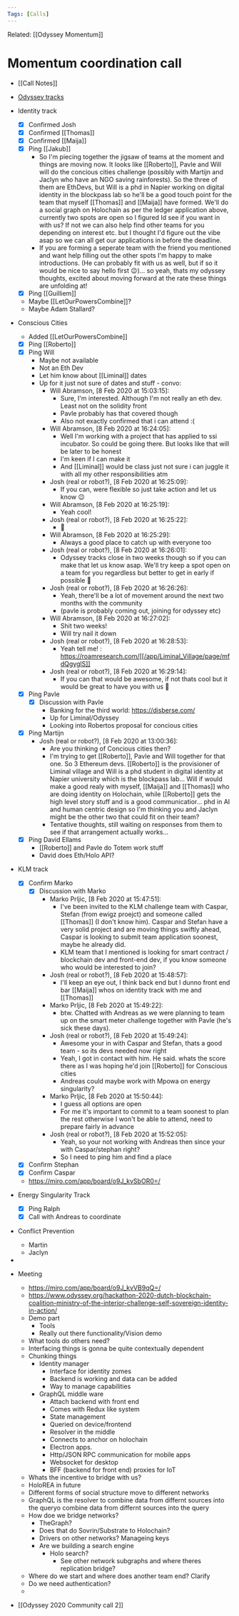 ```yaml
---
Tags: [Calls]
---
```

Related: [[Odyssey Momentum]]

# Momentum coordination call


- [[Call Notes]]
- [Odyssey tracks](https://docs.google.com/spreadsheets/d/1KkV8Qi5QAUdCyzcM1rHRPdUuvg5LPWwPDB3lEjSjvmk/edit#gid=0)
- Identity track
    - [x] Confirmed Josh
    - [x] Confirmed [[Thomas]]
    - [x] Confirmed [[Maija]]
    - [x] Ping [[Jakub]]
        - So I'm piecing together the jigsaw of teams at the moment and things are moving now. It looks like [[Roberto]], Pavle and Will will do the concious cities challenge (possibly with Martijn and Jaclyn who have an NGO saving rainforests). So the three of them are EthDevs, but Will is a phd in Napier working on digital identity in the blockpass lab so he'll be a good touch point for the team that myself [[Thomas]] and [[Maija]] have formed. We'll do a social graph on Holochain as per the ledger application above, currently two spots are open so I figured Id see if you want in with us? If not we can also help find other teams for you depending on interest etc. but I thought I'd figure out the vibe asap so we can all get our applications in before the deadline.
        - If you are forming a seperate team with the friend you mentioned and want help filling out the other spots I'm happy to make introductions. (He can probably fit with us as well, but if so it would be nice to say hello first 😉)... so yeah, thats my odyssey thoughts, excited about moving forward at the rate these things are unfolding at!
    - [x] Ping [[Guilliem]]
    - Maybe [[LetOurPowersCombine]]?
    - Maybe Adam Stallard?
- Conscious Cities
    - Added [[LetOurPowersCombine]]
    - [x] Ping [[Roberto]]
    - [x] Ping Will
        - Maybe not available
        - Not an Eth Dev
        - Let him know about [[Liminal]] dates
        - Up for it just not sure of dates and stuff - convo:
            - Will Abramson, [8 Feb 2020 at 15:03:15]:
                - Sure, I'm interested. Although I'm not really an eth dev. Least not on the solidity front
                - Pavle probably has that covered though
                - Also not exactly confirmed that i can attend :(
            - Will Abramson, [8 Feb 2020 at 16:24:05]:
                - Well I'm working with a project that has applied to ssi incubator. So could be going there. But looks like that will be later to be honest
                - I'm keen if I can make it
                - And [[Liminal]] would be class just not sure i can juggle it with all my other responsibilities atm
            - Josh (real or robot?), [8 Feb 2020 at 16:25:09]:
                - If you can, were flexible so just take action and let us know 😉
            - Will Abramson, [8 Feb 2020 at 16:25:19]:
                - Yeah cool!
            - Josh (real or robot?), [8 Feb 2020 at 16:25:22]:
                - 🙂
            - Will Abramson, [8 Feb 2020 at 16:25:29]:
                - Always a good place to catch up with everyone too
            - Josh (real or robot?), [8 Feb 2020 at 16:26:01]:
                - Odyssey tracks close in two weeks though so if you can make that let us know asap. We'll try keep a spot open on a team for you regardless but better to get in early if possible 🙂
            - Josh (real or robot?), [8 Feb 2020 at 16:26:26]:
                - Yeah, there'll be a lot of movement around the next two months with the community
                - (pavle is probably coming out, joining for odyssey etc)
            - Will Abramson, [8 Feb 2020 at 16:27:02]:
                - Shit two weeks!
                - Will try nail it down
            - Josh (real or robot?), [8 Feb 2020 at 16:28:53]:
                - Yeah tell me! : https://roamresearch.com/[[/app/Liminal_Village/page/mfdQgyglS]]
            - Josh (real or robot?), [8 Feb 2020 at 16:29:14]:
                - If you can that would be awesome, if not thats cool but it would be great to have you with us 🙂
    - [x] Ping Pavle
        - [x] Discussion with Pavle
            - Banking for the third world: https://disberse.com/
            - Up for Liminal/Odyssey
            - Looking into Robertos proposal for concious cities
    - [x] Ping Martijn
        - Josh (real or robot?), [8 Feb 2020 at 13:00:36]:
            - Are you thinking of Concious cities then?
            - I'm trying to get [[Roberto]], Pavle and Will together for that one. So 3 Ethereum devs. [[Roberto]] is the provisioner of Liminal village and Will is a phd student in digital identity at Napier university which is the blockpass lab... Will if would make a good realy with myself, [[Maija]] and [[Thomas]] who are doing identity on Holochain, while [[Roberto]] gets the high level story stuff and is a good communicatior... phd in AI and human centric design so I'm thinking you and Jaclyn might be the other two that could fit on their team?
            - Tentative thoughts, still waiting on responses from them to see if that arrangement actually works...
    - [x] Ping David Ellams
        - [[Roberto]] and Pavle do Totem work stuff
        - David does Eth/Holo API?
- KLM track
    - [x] Confirm Marko
        - [x] Discussion with Marko
            - Marko Prljic, [8 Feb 2020 at 15:47:51]:
                - I've been invited to the KLM challenge team with Caspar, Stefan (from ewigz proejct) and someone called [[Thomas]] (I don't know him). Caspar and Stefan have a very solid project and are moving things swiftly ahead, Caspar is looking to submit team application soonest, maybe he already did.
                - KLM team that I mentioned is looking for smart contract / blockchain dev and front-end dev, if you know someone who would be interested to join?
            - Josh (real or robot?), [8 Feb 2020 at 15:48:57]:
                - I'll keep an eye out, I think back end but I dunno front end bar [[Maija]] whos on identity track with me and [[Thomas]]
            - Marko Prljic, [8 Feb 2020 at 15:49:22]:
                - btw. Chatted with Andreas as we were planning to team up on the smart meter challenge together with Pavle (he's sick these days).
            - Josh (real or robot?), [8 Feb 2020 at 15:49:24]:
                - Awesome your in with Caspar and Stefan, thats a good team - so its devs needed now right
                - Yeah, I got in contact with him. He said. whats the score there as I was hoping he'd join [[Roberto]] for Conscious cities
                - Andreas could maybe work with Mpowa on energy singularity?
            - Marko Prljic, [8 Feb 2020 at 15:50:44]:
                - I guess all options are open
                - For me it's important to commit to a team soonest to plan the rest otherwise I won't be able to attend, need to prepare fairly in advance
            - Josh (real or robot?), [8 Feb 2020 at 15:52:05]:
                - Yeah, so your not working with Andreas then since your with Caspar/stephan right?
                - So I need to ping him and find a place
    - [x] Confirm Stephan
    - [x] Confirm Caspar
    - https://miro.com/app/board/o9J_kvSbOR0=/
- Energy Singularity Track
    - [x] Ping Ralph
    - [x] Call with Andreas to coordinate
- Conflict Prevention
    - Martin 
    - Jaclyn
- 
- Meeting
    - https://miro.com/app/board/o9J_kvVB9qQ=/
    - https://www.odyssey.org/hackathon-2020-dutch-blockchain-coalition-ministry-of-the-interior-challenge-self-sovereign-identity-in-action/
    - Demo part
        - Tools
        - Really out there functionality/Vision demo
    - What tools do others need?
    - Interfacing things is gonna be quite contextually dependent
    - Chunking things
        - Identity manager
            - Interface for identity zomes
            - Backend is working and data can be added
            - Way to manage capabilities
        - GraphQL middle ware
            - Attach backend with front end
            - Comes with Redux like system
            - State management
            - Queried on device/frontend 
            - Resolver in the middle
            - Connects to anchor on holochain
            - Electron apps. 
            - Http/JSON RPC communication for mobile apps
            - Websocket for desktop
            - BFF (backend for front end) proxies for IoT
    - Whats the incentive to bridge with us?
    - HoloREA in future 
    - Different forms of social structure move to different networks
    - GraphQL is the resolver to combine data from differnt sources into the queryo combine data from differnt sources into the query
    - How doe we bridge networks?
        - TheGraph?
        - Does that do Sovrin/Substrate to Holochain?
        - Drivers on other networks? Manageing keys
        - Are we building a search engine
            - Holo search?
                - See other network subgraphs and where theres replication bridge?
    - Where do we start and where does another team end? Clarify 
    - Do we need authentication? 
    - 

- [[Odyssey 2020 Community call 2]]
